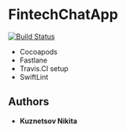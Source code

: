 # FintechChatApp

[![Build Status](https://travis-ci.org/bykuznetsov/FintechChatApp.svg?branch=ThirteenthHomework)](https://travis-ci.org/bykuznetsov/FintechChatApp)

- Cocoapods
- Fastlane
- Travis.CI setup
- SwiftLint

## Authors

- **Kuznetsov Nikita**
